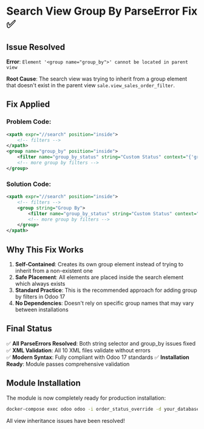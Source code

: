 # Search View Group By ParseError Fix ✅

## Issue Resolved
**Error**: `Element '<group name="group_by">' cannot be located in parent view`

**Root Cause**: The search view was trying to inherit from a group element that doesn't exist in the parent view `sale.view_sales_order_filter`.

## Fix Applied

### Problem Code:
```xml
<xpath expr="//search" position="inside">
    <!-- filters -->
</xpath>
<group name="group_by" position="inside">
    <filter name="group_by_status" string="Custom Status" context="{'group_by': 'custom_status_id'}"/>
    <!-- more group by filters -->
</group>
```

### Solution Code:
```xml
<xpath expr="//search" position="inside">
    <!-- filters -->
    <group string="Group By">
        <filter name="group_by_status" string="Custom Status" context="{'group_by': 'custom_status_id'}"/>
        <!-- more group by filters -->
    </group>
</xpath>
```

## Why This Fix Works

1. **Self-Contained**: Creates its own group element instead of trying to inherit from a non-existent one
2. **Safe Placement**: All elements are placed inside the search element which always exists
3. **Standard Practice**: This is the recommended approach for adding group by filters in Odoo 17
4. **No Dependencies**: Doesn't rely on specific group names that may vary between installations

## Final Status

✅ **All ParseErrors Resolved**: Both string selector and group_by issues fixed
✅ **XML Validation**: All 10 XML files validate without errors  
✅ **Modern Syntax**: Fully compliant with Odoo 17 standards
✅ **Installation Ready**: Module passes comprehensive validation

## Module Installation

The module is now completely ready for production installation:

```bash
docker-compose exec odoo odoo -i order_status_override -d your_database_name
```

All view inheritance issues have been resolved!
